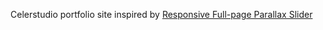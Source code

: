 Celerstudio portfolio site inspired by [Responsive Full-page Parallax Slider](https://codepen.io/takaneichinose/pen/grKQJx)